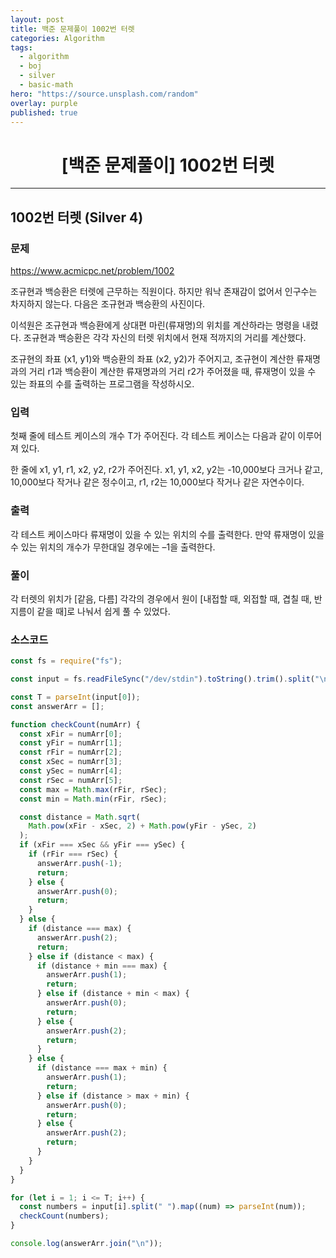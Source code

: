 ```yaml
---
layout: post
title: 백준 문제풀이 1002번 터렛
categories: Algorithm
tags:
  - algorithm
  - boj
  - silver
  - basic-math
hero: "https://source.unsplash.com/random"
overlay: purple
published: true
---
```


# <center>[백준 문제풀이] 1002번 터렛</center>

---

## 1002번 터렛 (Silver 4)

### 문제

https://www.acmicpc.net/problem/1002

조규현과 백승환은 터렛에 근무하는 직원이다. 하지만 워낙 존재감이 없어서 인구수는 차지하지 않는다. 다음은 조규현과 백승환의 사진이다.

이석원은 조규현과 백승환에게 상대편 마린(류재명)의 위치를 계산하라는 명령을 내렸다. 조규현과 백승환은 각각 자신의 터렛 위치에서 현재 적까지의 거리를 계산했다.

조규현의 좌표 (x1, y1)와 백승환의 좌표 (x2, y2)가 주어지고, 조규현이 계산한 류재명과의 거리 r1과 백승환이 계산한 류재명과의 거리 r2가 주어졌을 때, 류재명이 있을 수 있는 좌표의 수를 출력하는 프로그램을 작성하시오.

### 입력

첫째 줄에 테스트 케이스의 개수 T가 주어진다. 각 테스트 케이스는 다음과 같이 이루어져 있다.

한 줄에 x1, y1, r1, x2, y2, r2가 주어진다. x1, y1, x2, y2는 -10,000보다 크거나 같고, 10,000보다 작거나 같은 정수이고, r1, r2는 10,000보다 작거나 같은 자연수이다.

### 출력

각 테스트 케이스마다 류재명이 있을 수 있는 위치의 수를 출력한다. 만약 류재명이 있을 수 있는 위치의 개수가 무한대일 경우에는 –1을 출력한다.

### 풀이

각 터렛의 위치가 [같음, 다름] 각각의 경우에서 원이 [내접할 때, 외접할 때, 겹칠 때, 반지름이 같을 때]로 나눠서 쉽게 풀 수 있었다.

### 소스코드

```js
const fs = require("fs");

const input = fs.readFileSync("/dev/stdin").toString().trim().split("\n");

const T = parseInt(input[0]);
const answerArr = [];

function checkCount(numArr) {
  const xFir = numArr[0];
  const yFir = numArr[1];
  const rFir = numArr[2];
  const xSec = numArr[3];
  const ySec = numArr[4];
  const rSec = numArr[5];
  const max = Math.max(rFir, rSec);
  const min = Math.min(rFir, rSec);

  const distance = Math.sqrt(
    Math.pow(xFir - xSec, 2) + Math.pow(yFir - ySec, 2)
  );
  if (xFir === xSec && yFir === ySec) {
    if (rFir === rSec) {
      answerArr.push(-1);
      return;
    } else {
      answerArr.push(0);
      return;
    }
  } else {
    if (distance === max) {
      answerArr.push(2);
      return;
    } else if (distance < max) {
      if (distance + min === max) {
        answerArr.push(1);
        return;
      } else if (distance + min < max) {
        answerArr.push(0);
        return;
      } else {
        answerArr.push(2);
        return;
      }
    } else {
      if (distance === max + min) {
        answerArr.push(1);
        return;
      } else if (distance > max + min) {
        answerArr.push(0);
        return;
      } else {
        answerArr.push(2);
        return;
      }
    }
  }
}

for (let i = 1; i <= T; i++) {
  const numbers = input[i].split(" ").map((num) => parseInt(num));
  checkCount(numbers);
}

console.log(answerArr.join("\n"));
```
